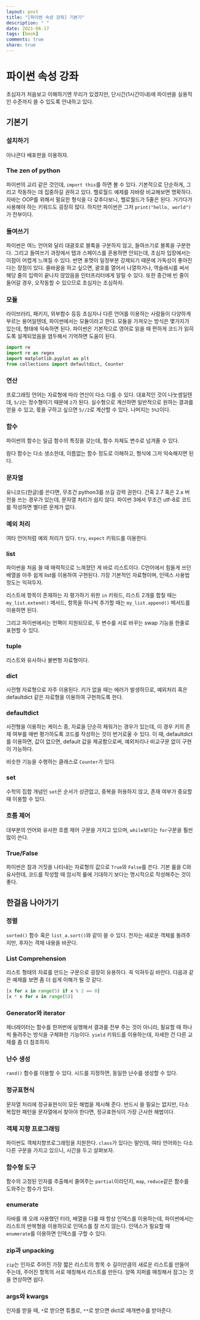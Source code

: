 ```yaml
---
layout: post
title: "[파이썬 속성 강좌] 기본기"
description: " "
date: 2021-06-17
tags: [book]
comments: true
share: true
---
```


# 파이썬 속성 강좌

초심자가 처음보고 이해하기엔 무리가 있겠지만, 단시간(1시간이내)에 파이썬을 실용적인 수준까지 쓸 수 있도록 안내하고 있다.

## 기본기

### 설치하기

아나콘다 배포판을 이용하자.

### The zen of python

파이썬의 교리 같은 것인데, ```import this```를 하면 볼 수 있다. 기본적으로 단순하게, 그리고 작동하는 데 집중하길 권하고 있다. 헬로월드 예제를 자바랑 비교해보면 명확하다. 자바는 OOP를 위해서 필요한 형식을 다 갖추다보니, 헬로월드가 5줄은 된다. 거기다가 사용해야 하는 키워드도 굉장히 많다. 하지만 파이썬은 그저 ```print("hello, world")```가 전부이다.

### 들여쓰기

파이썬은 여느 언어와 달리 대괄호로 블록을 구분하지 않고, 들여쓰기로 블록을 구분한다. 그리고 들여쓰기 과정에서 탭과 스페이스를 혼용하면 안되는데, 초심자 입장에서는 이점이 어렵게 느껴질 수 있다. 반면 포맷이 일정부분 강제되기 때문에 가독성이 좋아진다는 장점이 있다. 줄바꿈을 하고 싶으면, 괄호를 열어서 나열하거나, 역슬래시를 써서 해당 줄의 입력이 끝나지 않았음을 인터프리터에게 알릴 수 있다. 또한 중간에 빈 줄이 들어갈 경우, 오작동할 수 있으므로 초심자는 조심하자.

### 모듈

라이브러리, 패키지, 외부함수 등등 초심자나 다른 언어를 이용하는 사람들이 다양하게 부르는 용어일텐데, 파이썬에서는 모듈이라고 한다. 모듈을 가져오는 방식은 몇가지가 있는데, 형태에 익숙하면 된다. 파이썬은 기본적으로 영어로 읽을 때 편하게 코드가 읽히도록 설계되었음을 염두해서 기억하면 도움이 된다.

```python
import re
import re as regex
import matplotlib.pyplot as plt
from collections import defaultdict, Counter
```

### 연산

프로그래밍 언어는 자료형에 따라 연산이 다소 다를 수 있다. 대표적인 것이 나눗셈일텐데, `5/2`는 정수형이기 때문에 `2`가 된다. 실수형으로 계산하면 일반적으로 원하는 결과를 얻을 수 있고, 몫을 구하고 싶으면 `5//2`로 계산할 수 있다. 나머지는 `5%2`이다.

### 함수

파이썬의 함수는 일급 함수의 특징을 갖는데, 함수 자체도 변수로 넘겨줄 수 있다.

람다 함수는 다소 생소한데, 이름없는 함수 정도로 이해하고, 형식에 그저 익숙해지면 된다.

### 문자열

유니코드(한글)를 쓴다면, 무조건 python3를 쓰길 강력 권한다. 간혹 2.7 혹은 2.x 버전을 쓰는 경우가 있는데, 문자열 처리가 쉽지 않다. 파이썬 3에서 무조건 utf-8로 코드를 작성하면 별다른 문제가 없다.

### 예외 처리

여타 언어처럼 예외 처리가 있다. ```try```, ```expect``` 키워드를 이용한다.

### list

파이썬을 처음 쓸 때 매력적으로 느껴졌던 게 바로 리스트이다. C언어에서 힘들게 쓰던 배열을 아주 쉽게 list를 이용하여 구현된다. 가장 기본적인 자료형이며, 인덱스 사용법 정도는 익혀두자.

리스트에 항목이 존재하는 지 평가하기 위한 ```in``` 키워드, 리스트 2개를 합칠 때는 ```my_list.extend()``` 메서드, 항목을 하나씩 추가할 때는 ```my_list.append()``` 메서드를 이용하면 된다.

그리고 파이썬에서는 언팩이 지원되므로, 두 변수를 서로 바꾸는 swap 기능을 한줄로 표현할 수 있다.

### tuple

리스트와 유사하나 불변형 자료형이다.

### dict

사전형 자료형으로 자주 이용된다. 키가 없을 때는 에러가 발생하므로, 예외처리 혹은 defaultdict 같은 자료형을 이용하여 구현하도록 한다.

### defaultdict

사전형을 이용하는 케이스 중, 자료을 단순히 채워가는 경우가 있는데, 이 경우 키의 존재 여부를 매번 평가하도록 코드를 작성하는 것이 번거로울 수 있다. 이 때, defaultdict를 이용하면, 값이 없으면, default 값을 제공함으로써, 예외처리나 비교구문 없이 구현이 가능하다.

비슷한 기능을 수행하는 클래스로 ```Counter```가 있다.

### set

수학의 집합 개념인 ```set```은 순서가 상관없고, 중복을 허용하지 않고, 존재 여부가 중요할 때 이용할 수 있다.

### 흐름 제어

대부분의 언어와 유사한 흐름 제어 구문을 가지고 있으며, ```while```보다는 ```for```구문을 훨씬 많이 쓴다.

### True/False

파이썬은 참과 거짓을 나타내는 자료형의 값으로 ```True```와 ```False```를 쓴다. 기본 룰을 C와 유사한데, 코드를 작성할 때 암시적 룰에 기대하기 보다는 명시적으로 작성해주는 것이 좋다.

## 한걸음 나아가기

### 정렬

```sorted()``` 함수 혹은 ```list_a.sort()```와 같이 쓸 수 있다. 전자는 새로운 객체를 돌려주지만, 후자는 객체 내용을 바꾼다.

### List Comprehension

리스트 형태의 자료를 만드는 구문으로 굉장히 유용하다. 꼭 익혀두길 바란다. 다음과 같은 예제를 보면 좀 더 쉽게 이해가 될 것 같다.

```python
[x for x in range(5) if x % 2 == 0]
[x * x for x in range(5)]
```

### Generator와 iterator

제너레이터는 함수를 한꺼번에 실행해서 결과를 전부 주는 것이 아니라, 필요할 때 하나씩 돌려주는 방식을 구체화한 기능이다. ```yield``` 키워드를 이용하는데, 자세한 건 다른 교재를 좀 더 참조하자.

### 난수 생성

```rand()``` 함수를 이용할 수 있다. 시드를 지정하면, 동일한 난수를 생성할 수 있다.

### 정규표현식

문자열 처리에 정규표현식이 모든 해법을 제시해 준다. 반드시 쓸 필요는 없지만, 다소 복잡한 패턴을 문자열에서 찾아야 한다면, 정규표현식이 가장 근사한 해법이다.

### 객체 지향 프로그래밍

파이썬도 객체지향프로그래밍을 지원한다. ```class```가 있다는 말인데, 여타 언어와는 다소 다른 구문을 가지고 있으니, 시간을 두고 살펴보자.

### 함수형 도구

함수의 고정된 인자를 추출해서 줄여주는 ```partial```이라던지, ```map```, ```reduce```같은 함수를 도와주는 함수가 있다.

### enumerate

자바를 꽤 오래 사용했던 터라, 배열을 다룰 때 항상 인덱스를 이용하는데, 파이썬에서는 리스트의 반복형을 이용하므로 인덱스를 잘 쓰지 않는다. 인덱스가 필요할 때 ```enumerate```를 이용하면 인덱스를 구할 수 있다.

### zip과 unpacking

```zip```는 인자로 주어진 가장 짧은 리스트의 항목 수 길이만큼의 새로운 리스트를 만들어 주는데, 주어진 항목의 서로 매칭해서 리스트를 만든다. 양쪽 지퍼를 매칭해서 잠그는 것을 연상하면 쉽다.

### args와 kwargs

인자를 받을 때, ```*```로 받으면 튜플로, ```**```로 받으면 dict로 매개변수를 받아준다.
